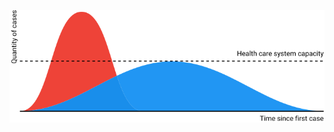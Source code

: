 ![Графика, показваща как превантивните мерки сплескват кривата на брой случаи, за да се избегне претоварване на системите на здравеопазване](/images/health-system-capacity.svg)
